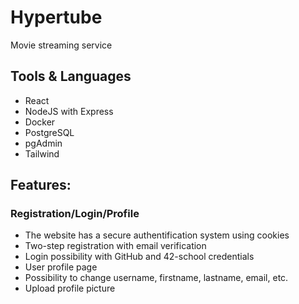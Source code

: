 # Hypertube
Movie streaming service

## Tools & Languages
* React
* NodeJS with Express
* Docker
* PostgreSQL
* pgAdmin
* Tailwind

## Features:
### Registration/Login/Profile
* The website has a secure authentification system using cookies
* Two-step registration with email verification
* Login possibility with GitHub and 42-school credentials
* User profile page
* Possibility to change username, firstname, lastname, email, etc.
* Upload profile picture
